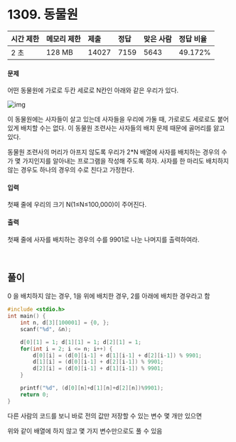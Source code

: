 # 1309. 동물원

| 시간 제한 | 메모리 제한 | 제출  | 정답 | 맞은 사람 | 정답 비율 |
| :-------- | :---------- | :---- | :--- | :-------- | :-------- |
| 2 초      | 128 MB      | 14027 | 7159 | 5643      | 49.172%   |

#### 문제

어떤 동물원에 가로로 두칸 세로로 N칸인 아래와 같은 우리가 있다.

![img](https://www.acmicpc.net/upload/201004/dnfl.JPG)

이 동물원에는 사자들이 살고 있는데 사자들을 우리에 가둘 때, 가로로도 세로로도 붙어 있게 배치할 수는 없다. 이 동물원 조련사는 사자들의 배치 문제 때문에 골머리를 앓고 있다.

동물원 조련사의 머리가 아프지 않도록 우리가 2\*N 배열에 사자를 배치하는 경우의 수가 몇 가지인지를 알아내는 프로그램을 작성해 주도록 하자. 사자를 한 마리도 배치하지 않는 경우도 하나의 경우의 수로 친다고 가정한다.

#### 입력

첫째 줄에 우리의 크기 N(1≤N≤100,000)이 주어진다.

#### 출력

첫째 줄에 사자를 배치하는 경우의 수를 9901로 나눈 나머지를 출력하여라.

<br/>

## 풀이

0 을 배치하지 않는 경우, 1을 위에 배치한 경우, 2를 아래에 배치한 경우라고 함

```c++
#include <stdio.h>
int main() {
    int n, d[3][100001] = {0, };
    scanf("%d", &n);

    d[0][1] = 1; d[1][1] = 1; d[2][1] = 1;
    for(int i = 2; i <= n; i++) {
        d[0][i] = (d[0][i-1] + d[1][i-1] + d[2][i-1]) % 9901;
        d[1][i] = (d[0][i-1] + d[2][i-1]) % 9901;
        d[2][i] = (d[0][i-1] + d[1][i-1]) % 9901;
    }

    printf("%d", (d[0][n]+d[1][n]+d[2][n])%9901);
    return 0;
}
```

다른 사람의 코드를 보니 바로 전의 값만 저장할 수 있는 변수 몇 개만 있으면

위와 같이 배열에 하지 않고 몇 가지 변수만으로도 풀 수 있음
